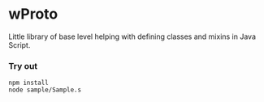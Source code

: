 # wProto

Little library of base level helping with defining classes and mixins in Java Script.

### Try out
```
npm install
node sample/Sample.s
```

